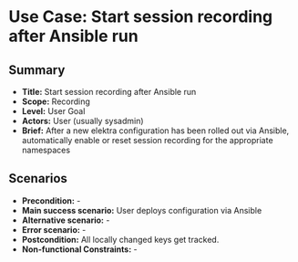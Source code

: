 # Use Case: Start session recording after Ansible run

## Summary

- **Title:** Start session recording after Ansible run
- **Scope:** Recording
- **Level:** User Goal
- **Actors:** User (usually sysadmin)
- **Brief:** After a new elektra configuration has been rolled out via Ansible, automatically enable or reset session recording for the appropriate namespaces

## Scenarios

- **Precondition:** -
- **Main success scenario:** User deploys configuration via Ansible
- **Alternative scenario:** -
- **Error scenario:** -
- **Postcondition:** All locally changed keys get tracked.
- **Non-functional Constraints:** -
